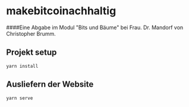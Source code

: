 # makebitcoinachhaltig
####Eine Abgabe im Modul "Bits und Bäume" bei Frau. Dr. Mandorf von Christopher Brumm.

## Projekt setup
```
yarn install
```

## Ausliefern der Website
```
yarn serve
```
